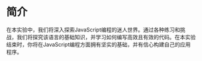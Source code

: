 # 简介

在本实验中，我们将深入探索JavaScript编程的迷人世界。通过各种练习和挑战，我们将探究该语言的基础知识，并学习如何编写高效且有效的代码。在本实验结束时，你将在JavaScript编程方面拥有坚实的基础，并有信心构建自己的应用程序。
